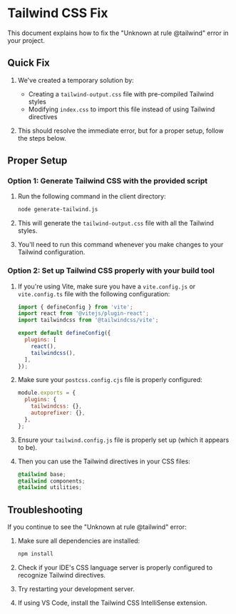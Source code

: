 # Tailwind CSS Fix

This document explains how to fix the "Unknown at rule @tailwind" error in your project.

## Quick Fix

1. We've created a temporary solution by:
   - Creating a `tailwind-output.css` file with pre-compiled Tailwind styles
   - Modifying `index.css` to import this file instead of using Tailwind directives

2. This should resolve the immediate error, but for a proper setup, follow the steps below.

## Proper Setup

### Option 1: Generate Tailwind CSS with the provided script

1. Run the following command in the client directory:

   ```bash
   node generate-tailwind.js
   ```

2. This will generate the `tailwind-output.css` file with all the Tailwind styles.

3. You'll need to run this command whenever you make changes to your Tailwind configuration.

### Option 2: Set up Tailwind CSS properly with your build tool

1. If you're using Vite, make sure you have a `vite.config.js` or `vite.config.ts` file with the following configuration:

   ```javascript
   import { defineConfig } from 'vite';
   import react from '@vitejs/plugin-react';
   import tailwindcss from '@tailwindcss/vite';

   export default defineConfig({
     plugins: [
       react(),
       tailwindcss(),
     ],
   });
   ```

2. Make sure your `postcss.config.cjs` file is properly configured:

   ```javascript
   module.exports = {
     plugins: {
       tailwindcss: {},
       autoprefixer: {},
     },
   };
   ```

3. Ensure your `tailwind.config.js` file is properly set up (which it appears to be).

4. Then you can use the Tailwind directives in your CSS files:

   ```css
   @tailwind base;
   @tailwind components;
   @tailwind utilities;
   ```

## Troubleshooting

If you continue to see the "Unknown at rule @tailwind" error:

1. Make sure all dependencies are installed:

   ```bash
   npm install
   ```

2. Check if your IDE's CSS language server is properly configured to recognize Tailwind directives.

3. Try restarting your development server.

4. If using VS Code, install the Tailwind CSS IntelliSense extension.
